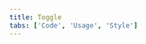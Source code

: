 ```yaml
---
title: Toggle
tabs: ['Code', 'Usage', 'Style']
---
```



<component 
    name="Toggle"
    component="toggle" 
    variation="toggle"
    experimental="true"
    >
</component>
<component 
    name="Small Toggle"
    component="toggle" 
    variation="toggle--small"
    experimental="true"
    >
</component>
<component-docs component="toggle" experimental="true"></component-docs>
